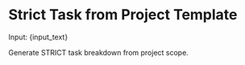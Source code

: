 # Strict Task from Project Template

Input: {input_text}

Generate STRICT task breakdown from project scope.